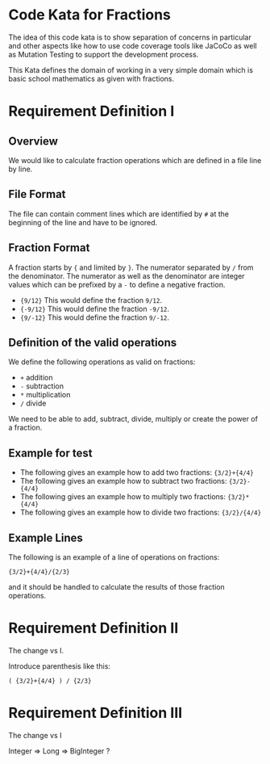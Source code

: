 # Code Kata for Fractions

The idea of this code kata is to show separation of concerns in particular and other aspects
like how to use code coverage tools like JaCoCo as well as Mutation Testing to support the development
process.

This Kata defines the domain of working in a very simple domain which is basic school mathematics as
given with fractions.

# Requirement Definition I

## Overview

We would like to calculate fraction operations which are defined in a file line by line.

## File Format

The file can contain comment lines which are identified
by `#` at the beginning of the line and have to be ignored.

## Fraction Format

A fraction starts by `{` and limited by `}`. The numerator separated by `/` from the denominator.
The numerator as well as the denominator are integer values which can be prefixed by a `-` to define
a negative fraction.

- `{9/12}` This would define the fraction `9/12`.
- `{-9/12}` This would define the fraction `-9/12`.
- `{9/-12}` This would define the fraction `9/-12`.

## Definition of the valid operations

We define the following operations as valid on fractions:

- `+` addition
- `-` subtraction
- `*` multiplication
- `/` divide

We need to be able to add, subtract, divide, multiply or create the power of a fraction.

## Example for test

- The following gives an example how to add two fractions: `{3/2}+{4/4}`
- The following gives an example how to subtract two fractions: `{3/2}-{4/4}`
- The following gives an example how to multiply two fractions: `{3/2}*{4/4}`
- The following gives an example how to divide two fractions: `{3/2}/{4/4}`

## Example Lines

The following is an example of a line of operations on fractions:

```
{3/2}+{4/4}/{2/3}
```

and it should be handled to calculate the results of those
fraction operations.

# Requirement Definition II

The change vs I.

Introduce parenthesis like this:

```
( {3/2}+{4/4} ) / {2/3}
```

# Requirement Definition III

The change vs I

Integer => Long => BigInteger ?
